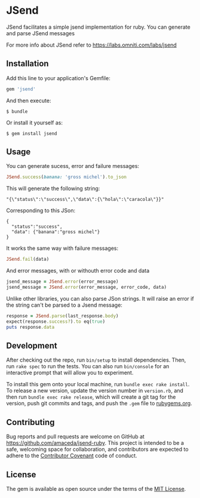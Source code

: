 # JSend

JSend facilitates a simple jsend implementation for ruby. You can generate and parse JSend messages

For more info about JSend refer to https://labs.omniti.com/labs/jsend

## Installation

Add this line to your application's Gemfile:

```ruby
gem 'jsend'
```

And then execute:

    $ bundle

Or install it yourself as:

    $ gem install jsend

## Usage

You can generate sucess, error and failure messages:
```ruby
JSend.success(banana: 'gross michel').to_json
```
This will generate the following string:
```
"{\"status\":\"success\",\"data\":{\"hola\":\"caracola\"}}"
```
Corresponding to this JSon:
```
{
  "status":"success",
  "data": {"banana":"gross michel"}
}
```

It works the same way with failure messages:
```ruby
JSend.fail(data)
```

And error messages, with or withouth error code and data
```ruby
jsend_message = JSend.error(error_message)
jsend_message = JSend.error(error_message, error_code, data)
```

Unlike other libraries, you can also parse JSon strings. It will raise an error if the string can't be parsed to a Jsend message:
```ruby
response = JSend.parse(last_response.body)
expect(response.success?).to eq(true)
puts response.data
```

## Development

After checking out the repo, run `bin/setup` to install dependencies. Then, run `rake spec` to run the tests. You can also run `bin/console` for an interactive prompt that will allow you to experiment.

To install this gem onto your local machine, run `bundle exec rake install`. To release a new version, update the version number in `version.rb`, and then run `bundle exec rake release`, which will create a git tag for the version, push git commits and tags, and push the `.gem` file to [rubygems.org](https://rubygems.org).

## Contributing

Bug reports and pull requests are welcome on GitHub at https://github.com/amaceda/jsend-ruby. This project is intended to be a safe, welcoming space for collaboration, and contributors are expected to adhere to the [Contributor Covenant](http://contributor-covenant.org) code of conduct.


## License

The gem is available as open source under the terms of the [MIT License](http://opensource.org/licenses/MIT).

